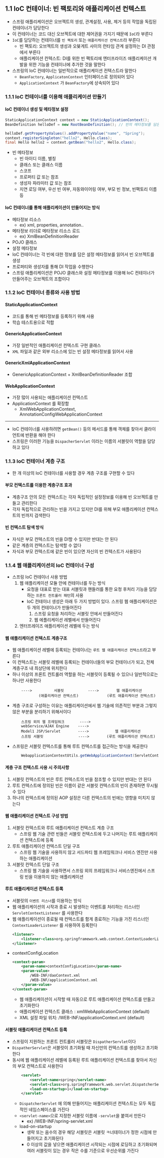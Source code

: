 ## 1.1 IoC 컨테이너: 빈 팩토리와 애플리케이션 컨텍스트
- 스프링 애플리케이션은 오브젝트의 생성, 관계설정, 사용, 제거 등의 작업을 독립된 컨테이너가 담당한다
- 이 컨테이너는 코드 대신 오브젝트에 대한 제어권을 가지기 때문에 `IoC`라 부른다
- `IoC`를 담당하는 컨테이너를 `빈 팩토리` 또는 `애플리케이션 컨텍스트`라 부른다
  - 빈 팩토리: 오브젝트의 생성과 오븢게트 사이의 런타임 관계 설정하는 DI 관점에서 부른다
  - 애플리케이션 컨텍스트: DI를 위한 빈 팩토리에 엔터프라이즈 애플리케이션 개발을 위한 기능을 컨테이너에 추가한 것을 말한다
- 스프링의 IoC 컨테이너는 일반적으로 애플리케이션 컨텍스트라 말한다
  - `BeanFactory`, `ApplicatonContext` 인터페이스로 정의되어 있다
  - `ApplicationContext` 가 `BeanFactory`에 상속되어 있다
   
### 1.1.1 IoC 컨테이너를 이용해 애플리케이션 만들기
#### IoC 컨테이너 생성 및 메타정보 설정
  ```java
  StaticApplicationContext context = new StaticApplicationContext();
  BeanDefinition helloDef = new RootBeanDefinition(); // 빈의 메타정보를 담은 오브젝트
  
  helloDef.getPropertyValues().addPropertyValue("name", "Spring");
  context.registerSingleton("hello2", Hello.class);
  final Hello hello2 = context.getBean("hello2", Hello.class);
  ```
  - 빈 메타정보
    - 빈 아이디 이름, 별칭
    - 클래스 또는 클래스 이름
    - 스코프
    - 프로퍼티 값 또는 참조
    - 생성자 파라미터 값 또는 참조
    - 지연 로딩 여부, 우선 빈 여부, 자동와이어링 여부, 부모 빈 정보, 빈팩토리 이름 등

#### IoC 컨테이너를 통해 애플리케이션이 만들어지는 방식
- 메타정보 리소스 
  - ex) xml, properties, annotation..
- 메타정보 리더로 메타정보 리소스 로드
  - ex) XmlBeanDefinitionReader
- POJO 클래스
- 설정 메타정보
- IoC 컨테이너는 각 빈에 대한 정보를 담은 설정 메타정보를 읽어서 빈 오브젝트를 생성
- 프로퍼티와 생성자를 통해 DI 작업을 수행한다
- 스프링 애플리케이션은 POJO 클래스와 설정 메타정보를 이용해 IoC 컨테이너가 만들어주는 오브젝트의 조합이다


### 1.1.2 IoC 컨테이너 종류와 사용 방법
#### StaticApplicationContext
- 코드를 통해 빈 메타정보를 등록하기 위해 사용 
- 학습 테스트용으로 적합

#### GenericApplicationContext
- 가장 일반적인 애플리케이션 컨텍스트 구현 클래스
- `XML` 파일과 같은 외부 리소스에 있는 빈 설정 메타정보를 읽어서 사용

#### GenericXmlApplicationContext
- GenericApplicationContext + XmlBeanDefinitionReader 조합

#### WebApplicationContext
- 가장 많이 사용되는 애플리케이션 컨텍스트
- ApplicationContext 를 확장함
  - XmlWebApplicationContext, AnnotationConfigWebApplicationContext 
--- 
- IoC 컨테이너를 사용하려면 `getBean()` 등의 메서드를 통해 객체를 찾아서 클라이언트에 반환을 해야 한다
- 스프링은 이러한 기능을 `DispacherServlet` 이라는 이름의 서블릿이 역할을 담당하고 있다


### 1.1.3 IoC 컨테이너 계층 구조
- 한 개 이상의 IoC 컨테이너를 사용할 경우 계층 구조를 구현할 수 있다

#### 부모 컨텍스트를 이용한 계층구조 효과
- 계층구조 안의 모든 컨텍스트는 각자 독립적인 설정정보를 이용해 빈 오브젝트를 만들고 관리한다
- 각자 독립적으로 관리하는 빈을 가지고 있지만 DI를 위해 부모 애플리케이션 컨텍스트의 빈까지 검색한다

#### 빈 컨텍스트 탐색 방식
- 자식은 부모 컨텍스트의 빈을 DI할 수 있지만 반대는 안 된다
- 같은 계층의 컨텍스트는 탐색할 수 없다
- 자식과 부모 컨텍스트에 같은 빈이 있으면 자신의 빈 컨텍스트가 사용된다


### 1.1.4 웹 애플리케이션의 IoC 컨테이너 구성
- 스프링 IoC 컨테이너 사용 방법
  1. 웹 애플리케이션 모듈 안에 컨테이너를 두는 방식
     - 요청을 대표로 받는 대표 서블릿과 핸들러를 통한 요청 후처리 기능을 담당하는 `프론트 컨트롤러 패턴`의 사용 
     - IoC 컨테이너 생성은 아래 두 가지 방법이 있다. 스프링 웹 애플리케이션은 두 개의 컨테이너가 만들어진다 
       1. 스프링 요청을 처리하는 서블릿 안에서 만들어진다
       2. 웹 에플리케이션 레벨에서 만들어진다
  2. 엔터프레이즈 애플리케이션 레벨에 두는 방식
  
#### 웹 애플리케이션 컨텍스트 계층구조
- 웹 애플리케이션 레벨에 등록되는 컨테이너는 `루트 웹 애플리케이션 컨텍스트`라고 부른다
- 이 컨텍스트는 서블릿 레벨에 등록되는 컨테이너들의 부모 컨테이너가 되고, 전체 계층구조 내 최상단에 위치한다
- 하나 이상의 프론트 컨트롤러 역할을 하는 서블릿이 등록될 수 있으나 일반적으로는 하나만 사용한다
    ```text
        ---->          서블릿           ---->        웹 애플리케이션
                (애플리케이션 컨텍스트)             (루트 애플리케이션 컨텍스트)
    ```
- 계층 구조로 구성하는 이유는 애플리케이션에서 웹 기술에 의존적인 부분과 그렇지 않은 부분을 분리하기 위해서이다
    ```text
        스프링 외의 웹 프레임워크       ---->
        webService/AJAX Engine    ---->     
        Model1 JSP/Servlet        ---->            웹 애플리케이션
        스프링 서블릿                ---->        (루트 애플리케이션 컨텍스트)
    ```
- 스프링은 서블릿 컨텍스트를 통해 루트 컨텍스트를 접근하는 방식을 제공한다
    ```java
        WebapplicationContextUtils.getWebApplicationContext(ServletContext sc);
    ```
#### 계층 구조 컨텍스트 사용 시 주의사항 
  1. 서블릿 컨텍스트의 빈은 루트 컨텍스트의 빈을 참조할 수 있지만 반대는 안 된다
  2. 루트 컨텍스트에 정의된 빈은 이름이 같은 서블릿 컨텍스트의 빈이 존재하면 무시될 수 있다
  3. 하나의 컨텍스트에 정의된 AOP 설정은 다른 컨텍스트의 빈에는 영향을 미치지 않는다 

#### 웹 애플리케이션 컨텍스트 구성 방법
1. 서블릿 컨텍스트와 루트 애플리케이션 컨텍스트 계층 구조
   - 스프링 웹 기술 관련 빈들은 서블릿 컨텍스트에 두고 나머지는 루트 애플리케이션 컨텍스트에 등록
2. 루트 애플리케이션 컨텍스트 단일 구조 
   - 스프링 웹 기술을 사용하지 않고 서드파티 웹 프레임워크나 서비스 엔진만 사용하는 애플리케이션
3. 서블릿 컨텍스트 단일 구조
   - 스프링 웹 기술을 사용하면서 스프링 외의 프레임워크나 서비스엔진에서 스프링 빈을 이용하지 않는 애플리케이션
   
#### 루트 애플리케이션 컨텍스트 등록 
- 서블릿의 `이벤트 리스너`를 이용하는 방식
- 웹 애플리케이션의 시작과 종료 시 발생하는 이벤트를 처리하는 리스너인 `ServletContextListener` 를 사용한다
- 웹 애플리케이션이 종료될 때 컨텍스트를 함게 종료하는 기능을 가진 리스너인 `ContextLoaderListener` 를 사용하여 등록한다
    ```xml
    <listener>
        <listener-class>org.springframework.web.context.ContextLoaderListener</listener-class>
    </listener>
    ```
- contextConfigLocation
    ```xml
    <context-param>
        <param-name>contextConfigLocation</param-name>
        <param-value>
            /WEB-INF/daoContext.xml
            /WEB-INF/applicationContext.xml
        </param-value>    
    </context-param>
    ```
  - 웹 애플리케이션이 시작할 때 자동으로 루트 애플리케이션 컨텍스트를 만들고 초기화한다
  - 애플리케이션 컨텍스트 클래스 : xmlWebApplicationContext (default)
  - XML 설정 파일 위치: /WEB-INF/applicationContext.xml (default)
  
#### 서블릿 애플리케이션 컨텍스트 등록
- 스프링이 지원하는 프론트 컨트롤러 서블릿은 `DispatherServlet`이다
- `DispatherServlet`은 서블릿이 초기화될 때 자신만의 컨텍스트를 생성하고 초기화한다
- 동시에 웹 애플리케이션 레벨에 등록된 루트 애플리케이션 컨텍스트를 찾아서 자신의 부모 컨텍스트로 사용한다
    ```xml
        <servlet>
            <servlet-name>spring</servlet-name>
            <servlet-class>org.springframework.web.servlet.DispatcherServlet</servlet-class>
            <load-on-startup>1</load-on-startup>
        </servlet>
    ```
    - `DispatcherServlet` 에 의해 만들어지는 애플리케이션 컨텍스트는 모두 독립적인 네임스페이스를 가진다
    - `<servlet-name>`으로 지정한 서블릿 이름에 `-servlet`을 붙여서 만든다 
      - ex) /WEB-INF/spring-servlet.xml
    - load-on-startup 
      - 생략 또는 음수의 경우 해당 서블릿은 서블릿 ㅋ너테이너가 정한 시점에 만들어지고 초기화된다
      - 0 이상의 값을 넣으면 애플리케이션 시작되는 시점에 로딩하고 초기화되며 여러 서블릿이 있는 경우 작은 수를 기준으로 우선순위를 가진다
  